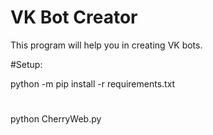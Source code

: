 # VK Bot Creator
This program will help you in creating VK bots.

#Setup:

python -m pip install -r requirements.txt
#
python CherryWeb.py
